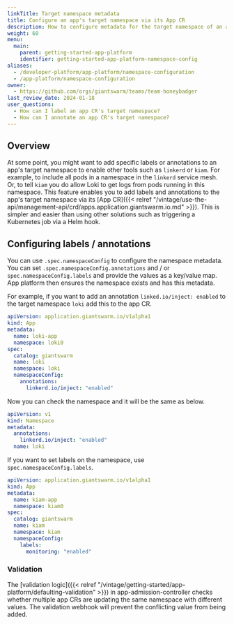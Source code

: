 ```yaml
---
linkTitle: Target namespace metadata
title: Configure an app's target namespace via its App CR
description: How to configure metadata for the target namespace of an app via its app CR. So it can be used by other tools such as service meshes.
weight: 60
menu:
  main:
    parent: getting-started-app-platform
    identifier: getting-started-app-platform-namespace-config
aliases:
  - /developer-platform/app-platform/namespace-configuration
  - /app-platform/namespace-configuration
owner:
  - https://github.com/orgs/giantswarm/teams/team-honeybadger
last_review_date: 2024-01-18
user_questions:
  - How can I label an app CR's target namespace?
  - How can I annotate an app CR's target namespace?
---
```


## Overview

At some point, you might want to add specific labels or annotations to an app's target namespace to enable other tools such as `linkerd` or `kiam`. For example, to include all pods in a namespace in the `linkerd` service mesh. Or, to tell `kiam` you do allow Loki to get logs from pods running in this namespace.
This feature enables you to add labels and annotations to the app's target namespace via its [App CR]({{< relref "/vintage/use-the-api/management-api/crd/apps.application.giantswarm.io.md" >}}).
This is simpler and easier than using other solutions such as triggering a Kubernetes job via a Helm hook.

## Configuring labels / annotations

You can use `.spec.namespaceConfig` to configure the namespace metadata. You can set `.spec.namespaceConfig.annotations` and / or
`spec.namespaceConfig.labels` and provide the values as a key/value map. App platform then ensures the namespace exists and has this metadata.

For example, if you want to add an annotation `linked.io/inject: enabled` to the target namespace `loki` add this to the app CR.

```yaml
apiVersion: application.giantswarm.io/v1alpha1
kind: App
metadata:
  name: loki-app
  namespace: loki0
spec:
  catalog: giantswarm
  name: loki
  namespace: loki
  namespaceConfig:
    annotations:
      linkerd.io/inject: "enabled"
```

Now you can check the namespace and it will be the same as below.

```yaml
apiVersion: v1
kind: Namespace
metadata:
  annotations:
    linkerd.io/inject: "enabled"
  name: loki
```

If you want to set labels on the namespace, use `spec.namespaceConfig.labels`.

```yaml
apiVersion: application.giantswarm.io/v1alpha1
kind: App
metadata:
  name: kiam-app
  namespace: kiam0
spec:
  catalog: giantswarm
  name: kiam
  namespace: kiam
  namespaceConfig:
    labels:
      monitoring: "enabled"
```

### Validation

The [validation logic]({{< relref "/vintage/getting-started/app-platform/defaulting-validation" >}}) in app-admission-controller checks whether multiple app CRs are updating the same namespace
with different values. The validation webhook will prevent the conflicting value from being added.
